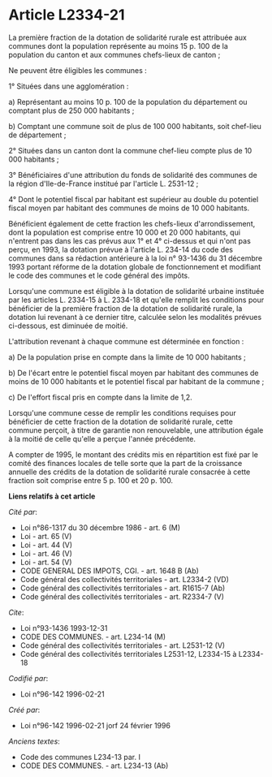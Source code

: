 # Article L2334-21

La première fraction de la dotation de solidarité rurale est attribuée aux communes dont la population représente au moins 15
p. 100 de la population du canton et aux communes chefs-lieux de canton ;

Ne peuvent être éligibles les communes :

1° Situées dans une agglomération :

a) Représentant au moins 10 p. 100 de la population du département ou comptant plus de 250 000 habitants ;

b) Comptant une commune soit de plus de 100 000 habitants, soit chef-lieu de département ;

2° Situées dans un canton dont la commune chef-lieu compte plus de 10 000 habitants ;

3° Bénéficiaires d'une attribution du fonds de solidarité des communes de la région d'Ile-de-France institué par l'article L.
2531-12 ;

4° Dont le potentiel fiscal par habitant est supérieur au double du potentiel fiscal moyen par habitant des communes de moins
de 10 000 habitants.

Bénéficient également de cette fraction les chefs-lieux d'arrondissement, dont la population est comprise entre 10 000 et 20
000 habitants, qui n'entrent pas dans les cas prévus aux 1° et 4° ci-dessus et qui n'ont pas perçu, en 1993, la dotation
prévue à l'article L. 234-14 du code des communes dans sa rédaction antérieure à la loi n° 93-1436 du 31 décembre 1993
portant réforme de la dotation globale de fonctionnement et modifiant le code des communes et le code général des impôts.

Lorsqu'une commune est éligible à la dotation de solidarité urbaine instituée par les articles L. 2334-15 à L. 2334-18 et
qu'elle remplit les conditions pour bénéficier de la première fraction de la dotation de solidarité rurale, la dotation lui
revenant à ce dernier titre, calculée selon les modalités prévues ci-dessous, est diminuée de moitié.

L'attribution revenant à chaque commune est déterminée en fonction :

a) De la population prise en compte dans la limite de 10 000 habitants ;

b) De l'écart entre le potentiel fiscal moyen par habitant des communes de moins de 10 000 habitants et le potentiel fiscal
par habitant de la commune ;

c) De l'effort fiscal pris en compte dans la limite de 1,2.

Lorsqu'une commune cesse de remplir les conditions requises pour bénéficier de cette fraction de la dotation de solidarité
rurale, cette commune perçoit, à titre de garantie non renouvelable, une attribution égale à la moitié de celle qu'elle a
perçue l'année précédente.

A compter de 1995, le montant des crédits mis en répartition est fixé par le comité des finances locales de telle sorte que
la part de la croissance annuelle des crédits de la dotation de solidarité rurale consacrée à cette fraction soit comprise
entre 5 p. 100 et 20 p. 100.

**Liens relatifs à cet article**

_Cité par_:

  - Loi n°86-1317 du 30 décembre 1986 - art. 6 (M)
  - Loi - art. 65 (V)
  - Loi - art. 44 (V)
  - Loi - art. 46 (V)
  - Loi - art. 54 (V)
  - CODE GENERAL DES IMPOTS, CGI. - art. 1648 B (Ab)
  - Code général des collectivités territoriales - art. L2334-2 (VD)
  - Code général des collectivités territoriales - art. R1615-7 (Ab)
  - Code général des collectivités territoriales - art. R2334-7 (V)

_Cite_:

  - Loi n°93-1436 1993-12-31
  - CODE DES COMMUNES. - art. L234-14 (M)
  - Code général des collectivités territoriales - art. L2531-12 (V)
  - Code général des collectivités territoriales L2531-12, L2334-15 à L2334-18

_Codifié par_:

  - Loi n°96-142 1996-02-21

_Créé par_:

  - Loi n°96-142 1996-02-21 jorf 24 février 1996

_Anciens textes_:

  - Code des communes L234-13 par. I
  - CODE DES COMMUNES. - art. L234-13 (Ab)
